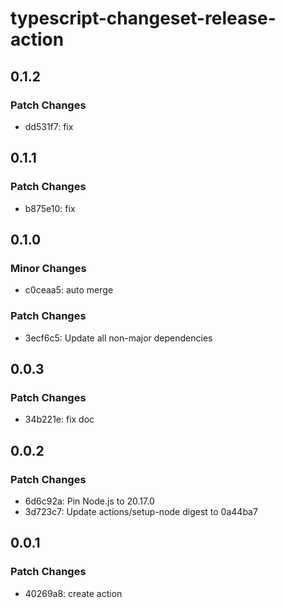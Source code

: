 # typescript-changeset-release-action

## 0.1.2

### Patch Changes

- dd531f7: fix

## 0.1.1

### Patch Changes

- b875e10: fix

## 0.1.0

### Minor Changes

- c0ceaa5: auto merge

### Patch Changes

- 3ecf6c5: Update all non-major dependencies

## 0.0.3

### Patch Changes

- 34b221e: fix doc

## 0.0.2

### Patch Changes

- 6d6c92a: Pin Node.js to 20.17.0
- 3d723c7: Update actions/setup-node digest to 0a44ba7

## 0.0.1

### Patch Changes

- 40269a8: create action
